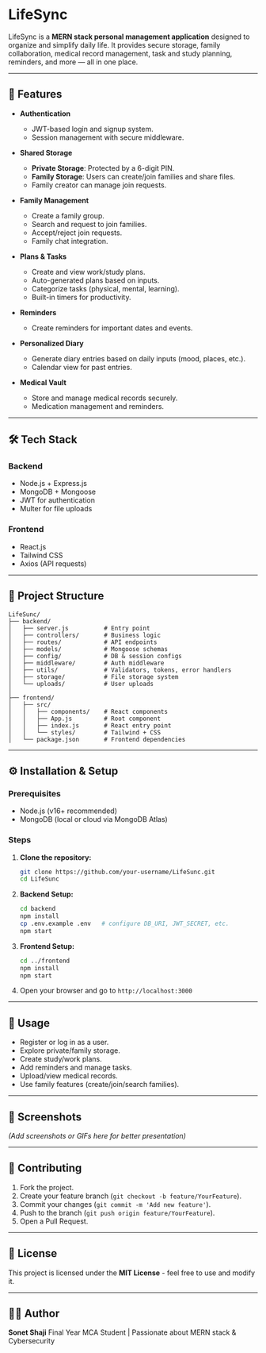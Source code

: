 # LifeSync

LifeSync is a **MERN stack personal management application** designed to organize and simplify daily life. It provides secure storage, family collaboration, medical record management, task and study planning, reminders, and more — all in one place.

---

## 🚀 Features

* **Authentication**

  * JWT-based login and signup system.
  * Session management with secure middleware.

* **Shared Storage**

  * **Private Storage**: Protected by a 6-digit PIN.
  * **Family Storage**: Users can create/join families and share files.
  * Family creator can manage join requests.

* **Family Management**

  * Create a family group.
  * Search and request to join families.
  * Accept/reject join requests.
  * Family chat integration.

* **Plans & Tasks**

  * Create and view work/study plans.
  * Auto-generated plans based on inputs.
  * Categorize tasks (physical, mental, learning).
  * Built-in timers for productivity.

* **Reminders**

  * Create reminders for important dates and events.

* **Personalized Diary**

  * Generate diary entries based on daily inputs (mood, places, etc.).
  * Calendar view for past entries.

* **Medical Vault**

  * Store and manage medical records securely.
  * Medication management and reminders.

---

## 🛠️ Tech Stack

### Backend

* Node.js + Express.js
* MongoDB + Mongoose
* JWT for authentication
* Multer for file uploads

### Frontend

* React.js
* Tailwind CSS
* Axios (API requests)

---

## 📂 Project Structure

```
LifeSunc/
├── backend/
│   ├── server.js          # Entry point
│   ├── controllers/       # Business logic
│   ├── routes/            # API endpoints
│   ├── models/            # Mongoose schemas
│   ├── config/            # DB & session configs
│   ├── middleware/        # Auth middleware
│   ├── utils/             # Validators, tokens, error handlers
│   ├── storage/           # File storage system
│   └── uploads/           # User uploads
│
├── frontend/
│   ├── src/
│   │   ├── components/    # React components
│   │   ├── App.js         # Root component
│   │   ├── index.js       # React entry point
│   │   └── styles/        # Tailwind + CSS
│   └── package.json       # Frontend dependencies
```

---

## ⚙️ Installation & Setup

### Prerequisites

* Node.js (v16+ recommended)
* MongoDB (local or cloud via MongoDB Atlas)

### Steps

1. **Clone the repository:**

   ```bash
   git clone https://github.com/your-username/LifeSunc.git
   cd LifeSunc
   ```

2. **Backend Setup:**

   ```bash
   cd backend
   npm install
   cp .env.example .env   # configure DB_URI, JWT_SECRET, etc.
   npm start
   ```

3. **Frontend Setup:**

   ```bash
   cd ../frontend
   npm install
   npm start
   ```

4. Open your browser and go to `http://localhost:3000`

---

## 📌 Usage

* Register or log in as a user.
* Explore private/family storage.
* Create study/work plans.
* Add reminders and manage tasks.
* Upload/view medical records.
* Use family features (create/join/search families).

---

## 📸 Screenshots

*(Add screenshots or GIFs here for better presentation)*

---

## 🤝 Contributing

1. Fork the project.
2. Create your feature branch (`git checkout -b feature/YourFeature`).
3. Commit your changes (`git commit -m 'Add new feature'`).
4. Push to the branch (`git push origin feature/YourFeature`).
5. Open a Pull Request.

---

## 📜 License

This project is licensed under the **MIT License** - feel free to use and modify it.

---

## 👩‍💻 Author

**Sonet Shaji**
Final Year MCA Student | Passionate about MERN stack & Cybersecurity
